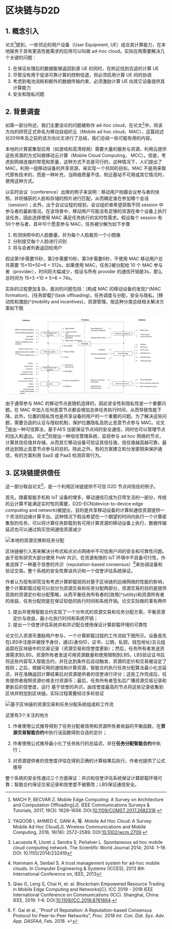 # 区块链与D2D


## 1. 概念引入

论文[^mach_mobile_2017]提到，一些邻近的用户设备（User Equipment, UE）组合其计算能力，在本地服务于具有更高性能需求的应用可以叫做 ad-hoc cloud。实际应用需要解决几个关键的问题：

1. 在保证处理后的数据能够返回到源 UE 的同时，在附近找到合适的计算 UE
2. 尽管没有用于促进可靠计算的控制信道，但必须启用计算 UE 间的协调
3. 考虑到电池消耗和额外的数据传输约束，必须激励计算 UE 向其它设备提供其计算能力
4. 安全和隐私问题

[^mach_mobile_2017]: MACH P, BECVAR Z. Mobile Edge Computing: A Survey on Architecture and Computation Offloading[J]. IEEE Communications Surveys & Tutorials, 2017, 19(3): 1628–1656. DOI:[10.1109/COMST.2017.2682318](https://doi.org/10.1109/COMST.2017.2682318).

## 2. 背景调查

如第一部分所述，我们主要谈论的问题被称作 ad-hoc cloud，在论文[^yaqoob_mobile_2016]中，将该方向的研究正式命名为移动自组织云（Mobile ad hoc cloud，MAC），这篇综述对2016年及之前的该方向论文进行了总结，我们总结一些可能有用的内容。

[^yaqoob_mobile_2016]:YAQOOB I, AHMED E, GANI A, 等. Mobile Ad Hoc Cloud: A Survey: Mobile Ad Hoc Cloud[J]. Wireless Communications and Mobile Computing, 2016, 16(16): 2572–2589. DOI:[10.1002/wcm.2709](https://doi.org/10.1002/wcm.2709).

本地的计算密集型应用（如游戏和高清视频）需要大量的服务与资源，利用云提供这些资源的方式叫做移动云计算（Mobile Cloud Computing， MCC）。但是，考虑到网络连接的带宽和质量，这种方式不总是可行的，这种情况下，人们提出了 MAC，利用一组移动设备的共享资源，来实现一个共同的目标。MAC 不是用来取代原有技术的，而是一种补充，当网络质量不佳、附近基站不可用或其它情况时，使用这种方式。

以实时会议（conference）出席的例子来说明：移动用户拍摄会议参与者的快照，并将捕获的人脸和存储的照片进行匹配，从而确定谁在参加哪个会话（session）；此外，出于会议议程的规划，会议组织者希望获取不同 session 中参与者的最新情况。在该场景中，移动用户可能没有足够的资源在单个设备上执行该任务，因此选择使用 MAC 满足任务执行的实时性需求。假设每个 session 有50个参与者，其中10个愿意参与 MAC，任务被分解为如下步骤

1. 检测快照中的人脸数量，并为每个人脸裁剪一个小图像
2. 分别提交每个人脸进行识别
3. 将与会者列表返回给用户

假设第1步需要15秒，第2步需要10秒，第3步需要6秒，不使用 MAC 移动用户总共需要 15+10*50+6 = 512s，如果使用 MAC，任务2被分配给 10 个 MAC 参与者（provider），时间将大幅减少，假设与所有 provider 的通信开销是3s，那么总时间为 15+3 +10 * 5+6 = 74s。

实际的过程更加复杂，面对的问题包括：[构成 MAC 的移动设备的发现]^(MAC formation)、[任务卸载]^(task offloading)，任务调度与分配，安全与隐私，[移动性和激励]^(mobility and incentives)，资源管理。按这种分类总结相关解决方案如下图

![分类解决方案](/images/总结-区块链与D2D结合背景调查/分类解决方案.png "分类解决方案")

由于通常参与 MAC 的移动节点是随机选择的，因此安全性和隐私性是一个重要问题。在 MAC 中加入任何恶意节点都会增加总体任务执行时间，从而导致性能下降。此外，位置的隐私性也是共享设备的用户的一个重要的问题。为了解决这些问题，需要合适的认证与授权机制，保护位置隐私及防止恶意节点参与 MAC。论文[^lacuesta_spontaneous_2014]提出一种可信算法，基于AES 加密保证节点间的安全通信，同时也可以管理节点的加入和退出。论文[^hammam_trust_2013]则提出一种信任管理系统，监视参与 ad hoc 网络的节点，计算其信任值并存储，从而其它移动设备可验证其信任值，信任值越高越可靠，最终达到阻止恶意节点参与的目的。除此之外，有的方案建立和分发密钥来保护通信，有的方案利用 SaaS 或 PaaS 检测异常行为。

[^lacuesta_spontaneous_2014]:Lacuesta R, Lloret J, Sendra S, Peñalver L. Spontaneous ad hoc mobile cloud computing network. The Scientific World Journal 2014; 2014: 1–19. DOI: 10.1155/2014/232419
[^hammam_trust_2013]:Hammam A, Senbel S. A trust management system for ad-hoc mobile clouds. In Computer Engineering & Systems (ICCES), 2013 8th International Conference on, IEEE, 2013

## 3. 区块链提供信任

这一部分取自论文[^qiao2019blockchain]，是一个利用区块链提供不可信 D2D 节点间信任的例子。

[^qiao2019blockchain]:Qiao G, Leng S, Chai H, et. al. Blockchain Empowered Resource Trading in Mobile Edge Computing and Networks[C]. ICC 2019 - 2019 IEEE International Conference on Communications (ICC). Shanghai, China: IEEE, 2019: 1–6. DOI:[10.1109/ICC.2019.8761664](https://doi.org/10.1109/ICC.2019.8761664).

首先，随着智能手机和 IoT 设备的增多，移动通信已成为日常生活的一部分，传统的云计算不能满足实时性的需要，D2D-ECN(device-to-device edge computing and network)被提出，目的是共享移动设备的计算和通信资源提供一个灵活的边缘计算平台。这种情况下假设希望在一个期望的时间内执行一个计算密集型的任务，可以将计算任务卸载到有可用计算资源的移动设备上执行，数据传输延迟也可以通过购买空闲通信资源减少

![本地的资源交换和任务分配](https://ieeexplore.ieee.org/mediastore_new/IEEE/content/media/8753818/8761046/8761664/qiao1-p6-qiao-small.gif "资源交换和任务分配")

区块链被引入用来解决分布式和点对点网络中不可信用户间的安全和可靠性问题。由于现有研究大部分使用 PoW 共识，在资源有限的 IoT 环境中不具备可行性，作者选择了一种基于信誉的共识（reputation-based consensus）[^gai2018proof]来协调设备和验证交易。整个系统的安全性靠该共识和一个信誉评估系统保证。

[^gai2018proof]:F. Gai et al., "Proof of Reputation: A Reputation-based Consensus Protocol for Peer-to-Peer Networks", *Proc. 2018 Int. Con. Dat. Sys. Adv. App. DASFAA*, Feb. 2018. ↩

作者认为现有研究没有考虑计算卸载规则对基于区块链的边缘网络的性能的影响，整个计算卸载过程可以划分为资源交易和任务分配两部分，资源交易的目的是提供高效的资源定价和分配策略，从而平衡任务所有者的[效用]^(utility)和资源所有者的收益，任务分配则是在保证较低的执行时间和系统开销。论文实际做的事有两件

1. 提出并使用智能合约实现了一个分布式的资源交易和任务分配方案，平衡资源定价与收益，最小化执行时间和系统开销；
2. 提出一个信誉评估系统并和共识配合使用保证计算卸载环境的可靠性

论文引入资源币激励用户参与，一个计算卸载过程的工作流如下图所示。设备首先在LBS中注册并被授予身份，通过{身份ID，证书，公钥，私钥，钱包地址}五元组追踪在区块链中的交易记录（资源交易和信誉度更新）；然后，任务所有者发送资源需求到LBS，资源所有者发送可用资源数量和使用限制到LBS，LBS验证证书后将这些内容写入智能合约，并在达到条件后自动触发，资源的定价和交易被设定了规则；之后，根据可用的通信和计算资源，智能合约执行任务分配算法最小化总延迟，并在准确返回计算结果后对资源提供者的信誉进行评分；这些工作完成后，任务提供者按照资源价格支付资源币；最后，任务所有者签名后广播资源交易记录和更新后的信誉度，运行 基于信誉的共识，由信誉度最高的节点将这些记录收集到区块并附加到区块链。实际过程需要经过多轮验证

![基于区块链的资源交易和任务分配系统组成和工作流](https://ieeexplore.ieee.org/mediastore_new/IEEE/content/media/8753818/8761046/8761664/qiao2-p6-qiao-small.gif "工作流")

这里有3个关注的地方

1. 作者使用公式推导得到了任务分配者效用和资源所有者收益的平衡函数，在**资源交易智能合约**中执行该函数得到合适的定价；

2. 作者使用公式推导最小化了任务执行的总延迟，并在**任务分配智能合约**中执行；

3. 对资源提供者的信誉度评估在得到正确的计算结果后执行，作者也提供了公式推导

整个系统的安全性通过三个方面保证：共识和信誉评估系统保证计算卸载环境可靠；智能合约保证交易记录和信誉度不被篡改；LBS保证通信安全。
